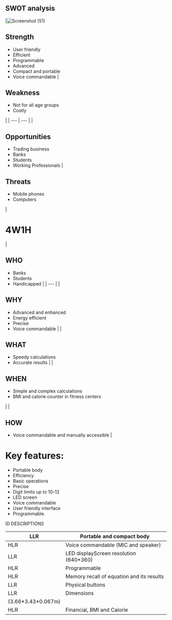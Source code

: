 ## SWOT analysis

|![Screenshot (51)](https://user-images.githubusercontent.com/78848581/107675843-7f48de00-6cbe-11eb-9338-68f27e618f2b.png)
## Strength


- User friendly
- Efficient
- Programmable
- Advanced
- Compact and portable
- Voice commandable
 |
## Weakness


- Not for all age groups
- Costly

 |
| --- | --- |
|
## Opportunities


- Trading business
- Banks
- Students
- Working Professionals
 |
## Threats


- Mobile phones
- Computers

 |

# 4W1H

|
## **WHO**


- Banks
- Students
- Handicapped
 |
| --- |
|
## **WHY**


- Advanced and enhanced
- Energy efficient
- Precise
- Voice commandable
 |
|
## **WHAT**


- Speedy calculations
- Accurate results
 |
|
## **WHEN**


- Simple and complex calculations
- BMI and calorie counter in fitness centers

 |
|
## **HOW**


- Voice commandable and manually accessible
 |

# Key features:

- Portable body
- Efficiency
- Basic operations
- Precise
- Digit limits up to 10-12
- LED screen
- Voice commandable
- User friendly interface
- Programmable.

ID DESCRIPTIONS

| LLR | Portable and compact body |
| --- | --- |
| HLR | Voice commandable (MIC and speaker) |
| LLR | LED displayScreen resolution (640\*360) |
| HLR | Programmable |
| HLR | Memory recall of equation and its results |
| LLR | Physical buttons |
| LLR | Dimensions
 (3.66\*3.43\*0.067m) |
| HLR | Financial, BMI and Calorie |
